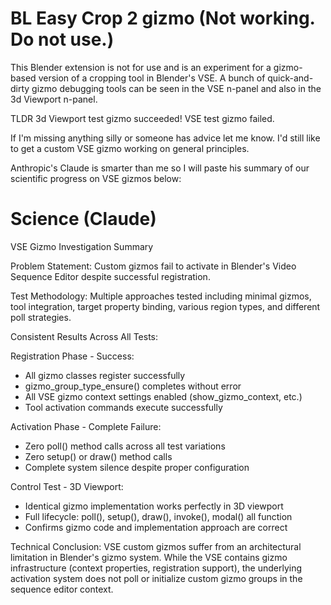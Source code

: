 # BL Easy Crop 2 gizmo (Not working. Do not use.)

This Blender extension is not for use and is an experiment for a gizmo-based version of a cropping tool in Blender's VSE.  A bunch of quick-and-dirty gizmo debugging tools can be seen in the VSE n-panel and also in the 3d Viewport n-panel.

TLDR 3d Viewport test gizmo succeeded!  VSE test gizmo failed.

If I'm missing anything silly or someone has advice let me know.  I'd still like to get a custom VSE gizmo working on general principles.  

Anthropic's Claude is smarter than me so I will paste his summary of our scientific progress on VSE gizmos below:

# Science (Claude)

VSE Gizmo Investigation Summary

  Problem Statement: Custom gizmos fail to activate in Blender's Video Sequence Editor despite successful
  registration.

  Test Methodology: Multiple approaches tested including minimal gizmos, tool integration, target property
  binding, various region types, and different poll strategies.

  Consistent Results Across All Tests:

  Registration Phase - Success:
  - All gizmo classes register successfully
  - gizmo_group_type_ensure() completes without error
  - All VSE gizmo context settings enabled (show_gizmo_context, etc.)
  - Tool activation commands execute successfully

  Activation Phase - Complete Failure:
  - Zero poll() method calls across all test variations
  - Zero setup() or draw() method calls
  - Complete system silence despite proper configuration

  Control Test - 3D Viewport:
  - Identical gizmo implementation works perfectly in 3D viewport
  - Full lifecycle: poll(), setup(), draw(), invoke(), modal() all function
  - Confirms gizmo code and implementation approach are correct

  Technical Conclusion:
  VSE custom gizmos suffer from an architectural limitation in Blender's gizmo system. While the VSE contains
  gizmo infrastructure (context properties, registration support), the underlying activation system does not
  poll or initialize custom gizmo groups in the sequence editor context.
